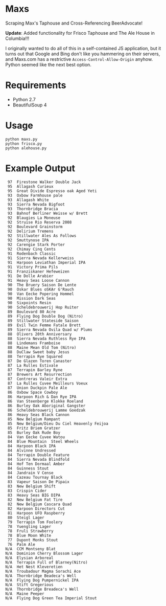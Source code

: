 Maxs
====

Scraping Max's Taphouse and Cross-Referencing BeerAdvocate!

**Update**: Added functionality for Frisco Taphouse and The Ale House in Columbia!!!

I originally wanted to do all of this in a self-contained JS application, but it turns out that Google and Bing don't like you hammering on their servers, and Maxs.com has a restrictive `Access-Control-Allow-Origin` anyhow.  Python seemed like the next best option.

Requirements
====

- Python 2.7
- BeautifulSoup 4

Usage
====

    python maxs.py
    python frisco.py
    python alehouse.py

Example Output
====
 
```
 97  Firestone Walker Double Jack
 95  Allagash Curieux
 95  Great Divide Espresso oak Aged Yeti
 93  Oxbow Farmhouse pale
 93  Allagash White
 93  Sierra Nevada Bigfoot
 93  Thornbridge Bracia
 93  Bahnof Berliner Weisse w/ Brett
 92  Blaugies La Moneuse 
 92  Struise Rio Reserva 2008
 92  Boulevard Grainstorm
 92  Delirium Tremens
 92  Stillwater Ales As Follows
 92  Smuttynose IPA
 92  Carengie Stark Porter
 92  Chimay Cinq Cents
 91  Rodenbach Classic
 91  Sierra Nevada Kellerweiss
 91  Harpoon Leviathan Imperial IPA
 91  Victory Prima Pils
 91  Franziskaner Hefeweizen
 91  De Dolle Arabier
 91  Heavy Seas Loose Cannon
 90  The Bruery Saison De Lente
 90  Oskar Blues oSKAr G'Rauch
 90  Van Eecke Popering Hommel
 90  Mission Dark Seas
 90  Sixpoints Resin
 90  Scheldebrouwerij Hop Ruiter
 89  Boulevard 80 Acre
 89  Flying Dog Double Dog (Nitro)
 89  Stillwater Stateside Saison
 89  Evil Twin Femme Fatale Brett
 89  Sierra Nevada Ovila Quad w/ Plums
 88  Olivers 20th Anniversary
 88  Sierra Nevada Ruthless Rye IPA
 88  Lindemans Framboise
 88  Maine Mean Old Tom (Nitro)
 88  DuClaw Sweet baby Jesus
 88  Terrapin Rye Squared
 87  De Glazen Toren Canaster
 87  La Rulles Estivale
 87  Terrapin Barley Ryne
 87  Brewers Art Resurrection
 87  Contreras Valeir Extra
 87  La Rulles Cuvee Meilleurs Voeux
 87  Union Duckpin Pale Ale
 86  Oxbow Space Cowboy
 86  Harpoon Rich & Dan Rye IPA
 86  Van Steenberge Klokke Roeland
 86  Burley Oak Aboriginal Gangster
 86  Scheldebrouwerij Lamme Goedzak
 86  Heavy Seas Black Cannon
 85  New Belgium Rampant
 85  New Belgium/Dieu Du Ciel Heavenly Feijoa
 85  Fritz Briem Gratzer
 85  Burley Oak Rude Boy
 84  Van Eecke Cuvee Watou
 84  Blue Mountain  Steel Wheels
 84  Harpoon Black IPA
 84  Alvinne Undressed
 84  Terrapin Double Feature
 84  Sierra Nevada Blindfold 
 84  Hof Ten Dormaal Amber
 84  Guinness Stout
 84  Jandrain V Cense
 84  Cazeau Tournay Black
 83  Vapeur Saison De Pipaix
 83  New Belgium Shift
 83  Crispin Cider
 83  Heavy Seas BIG DIPA 
 82  New Belgium Fat Tire
 82  New Belgium Cascara Quad
 82  Harpoon Directors Cut
 81  Harpoon UFO Raspberry
 80  Steigl Lager
 79  Terrapin Tom Foolery
 78  Yuengling Lager
 78  Fruli Strawberry
 78  Blue Moon White
 77  Dupont Monks Stout
 76  Palm Ale
N/A  CCM Montseny Blat
N/A  Dominion Cherry Blossom Lager
N/A  Elysian Arboreal
N/A  Terrapin Full of Blarney(Nitro)
N/A  Het Nest Kleveretien
N/A  Troubadour Magma Sorachi Ace
N/A  Thornbridge Beadeca's Well
N/A  Flying Dog Pumpernickel IPA
N/A  Stift Gregerious
N/A  Thornbridge Breadeca's Well
N/A  Maine Peeper
N/A  Flying Dog Green Tea Imperial Stout
```